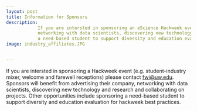 ```yaml
---
layout: post
title: Information for Sponsors
description: 
            If you are intersted in sponsoring an eScience Hackweek event (e.g. student-industry mixer, welcome and farewell receptions) please contact fwi@uw.edu. Sponsors will benefit from advertising their company, 
            networking with data scientists, discovering new technology and research and collaborating on projects. Other opportunities include sponsoring
            a need-based student to support diversity and education evaluation for hackweek best practices. 
image: industry_affiliates.JPG


---
```

If you are intersted in sponsoring a Hackweek event (e.g. student-industry mixer, welcome and farewell receptions) please contact fwi@uw.edu. Sponsors will benefit from advertising their company, 
            networking with data scientists, discovering new technology and research and collaborating on projects. Other opportunities include sponsoring
            a need-based student to support diversity and education evaluation for hackweek best practices.